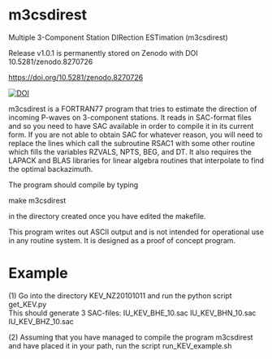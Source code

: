 # m3csdirest  
Multiple 3-Component Station DIRection ESTimation (m3csdirest) 

Release v1.0.1 is permanently stored on Zenodo with DOI 10.5281/zenodo.8270726  

https://doi.org/10.5281/zenodo.8270726  

[![DOI](https://zenodo.org/badge/681303774.svg)](https://zenodo.org/badge/latestdoi/681303774)  

m3csdirest is a FORTRAN77 program that tries to estimate the direction of incoming P-waves on 3-component stations.
It reads in SAC-format files and so you need to have SAC available in order to compile it in its current form.
If you are not able to obtain SAC for whatever reason, you will need to replace the lines which call
the subroutine RSAC1 with some other routine which fills the variables RZVALS, NPTS, BEG, and DT.
It also requires the LAPACK and BLAS libraries for linear algebra routines that interpolate to find the
optimal backazimuth.  

The program should compile by typing   

make m3csdirest  

in the directory created once you have edited the makefile.  

This program writes out ASCII output and is not intended for operational use in any routine system.
It is designed as a proof of concept program.  

# Example  

(1) Go into the directory KEV_NZ20101011 and run the python script  get_KEV.py  
    This should generate 3 SAC-files: IU_KEV_BHE_10.sac  IU_KEV_BHN_10.sac  IU_KEV_BHZ_10.sac  

(2) Assuming that you have managed to compile the program m3csdirest and have placed it in your path, run the script run_KEV_example.sh
